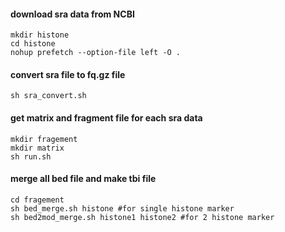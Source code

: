 #### download sra data from NCBI


```shell
mkdir histone
cd histone
nohup prefetch --option-file left -O .
```
#### convert sra file to fq.gz file

```shell
sh sra_convert.sh
```
#### get matrix and fragment file for each sra data


```shell
mkdir fragement
mkdir matrix
sh run.sh

```
#### merge all bed file and make tbi file

```shell
cd fragement
sh bed_merge.sh histone #for single histone marker
sh bed2mod_merge.sh histone1 histone2 #for 2 histone marker
```




